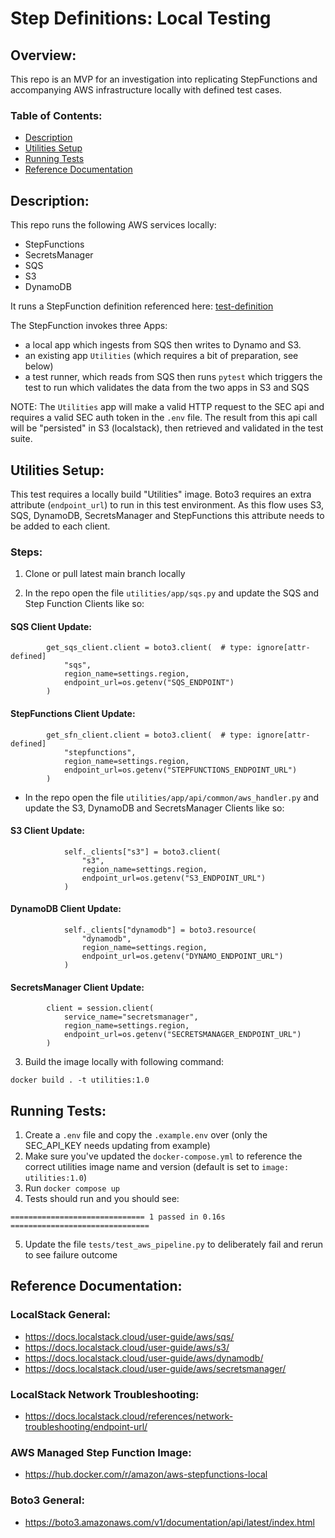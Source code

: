 # Step Definitions: Local Testing

## Overview:

This repo is an MVP for an investigation into replicating StepFunctions and accompanying
AWS infrastructure locally with defined test cases.

### Table of Contents:

- [Description](#description)
- [Utilities Setup](#utilities_setup)
- [Running Tests](#running_tests)
- [Reference Documentation](#reference_documentation)

## Description:

This repo runs the following AWS services locally:

- StepFunctions
- SecretsManager
- SQS
- S3
- DynamoDB

It runs a StepFunction definition referenced here: [test-definition](./test-definition.json)

The StepFunction invokes three Apps:
- a local app which ingests from SQS then writes to
Dynamo and S3.
- an existing app `Utilities` (which requires a bit of preparation, see below)
- a test runner, which reads from SQS then runs `pytest` which triggers the 
test to run which validates the data from the two apps in S3 and SQS

NOTE: The `Utilities` app will make a valid HTTP request to the SEC api and 
requires a valid SEC auth token in the `.env` file. The result from this api 
call will be "persisted" in S3 (localstack), then retrieved and validated in the
test suite. 


## Utilities Setup:

This test requires a locally build "Utilities" image. Boto3 requires an extra
attribute (`endpoint_url`) to run in this test environment. As this flow uses
S3, SQS, DynamoDB, SecretsManager and StepFunctions this attribute needs to be
added to each client.

### Steps:

1. Clone or pull latest main branch locally

2. In the repo open the file `utilities/app/sqs.py` and update the SQS and Step
Function Clients like so:

#### SQS Client Update:

```
        get_sqs_client.client = boto3.client(  # type: ignore[attr-defined]
            "sqs",
            region_name=settings.region,
            endpoint_url=os.getenv("SQS_ENDPOINT")
        )
```

#### StepFunctions Client Update:

```
        get_sfn_client.client = boto3.client(  # type: ignore[attr-defined]
            "stepfunctions",
            region_name=settings.region,
            endpoint_url=os.getenv("STEPFUNCTIONS_ENDPOINT_URL")
        )
```

- In the repo open the file `utilities/app/api/common/aws_handler.py` and update the S3, DynamoDB and SecretsManager Clients like so:

#### S3 Client Update:

```
            self._clients["s3"] = boto3.client(
                "s3",
                region_name=settings.region,
                endpoint_url=os.getenv("S3_ENDPOINT_URL")
            )
```

#### DynamoDB Client Update:

```
            self._clients["dynamodb"] = boto3.resource(
                "dynamodb",
                region_name=settings.region,
                endpoint_url=os.getenv("DYNAMO_ENDPOINT_URL")
            )
```

#### SecretsManager Client Update:

```
        client = session.client(
            service_name="secretsmanager",
            region_name=settings.region,
            endpoint_url=os.getenv("SECRETSMANAGER_ENDPOINT_URL")
        )
```

3. Build the image locally with following command:

```
docker build . -t utilities:1.0
```

## Running Tests:

1. Create a `.env` file and copy the `.example.env` over (only the SEC_API_KEY needs updating from example)
2. Make sure you've updated the `docker-compose.yml` to reference the correct 
utilities image name and version (default is set to `image: utilities:1.0`)
3. Run `docker compose up`
4. Tests should run and you should see:

```
============================== 1 passed in 0.16s ===============================
```

5. Update the file `tests/test_aws_pipeline.py` to deliberately fail and rerun to see
failure outcome

## Reference Documentation:

### LocalStack General:

- https://docs.localstack.cloud/user-guide/aws/sqs/
- https://docs.localstack.cloud/user-guide/aws/s3/
- https://docs.localstack.cloud/user-guide/aws/dynamodb/
- https://docs.localstack.cloud/user-guide/aws/secretsmanager/

### LocalStack Network Troubleshooting:

- https://docs.localstack.cloud/references/network-troubleshooting/endpoint-url/

### AWS Managed Step Function Image:
- https://hub.docker.com/r/amazon/aws-stepfunctions-local

### Boto3 General:

- https://boto3.amazonaws.com/v1/documentation/api/latest/index.html


